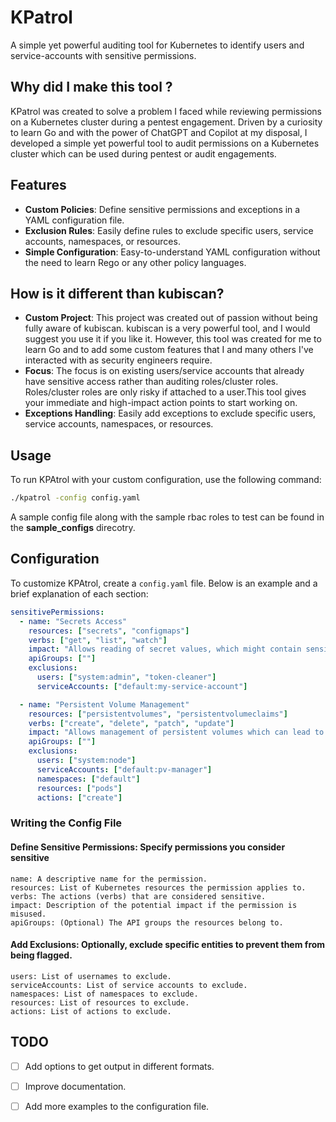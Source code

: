 # KPatrol
A simple yet powerful auditing tool for Kubernetes to identify users and service-accounts with sensitive permissions. 

## Why did I make this tool ?

KPatrol was created to solve a problem I faced while reviewing permissions on a Kubernetes cluster during a pentest engagement. Driven by a curiosity to learn Go and with the power of ChatGPT and Copilot at my disposal, I developed a simple yet powerful tool to audit permissions on a Kubernetes cluster which can be used during pentest or audit engagements.

## Features

- **Custom Policies**: Define sensitive permissions and exceptions in a YAML configuration file.
- **Exclusion Rules**: Easily define rules to exclude specific users, service accounts, namespaces, or resources.
- **Simple Configuration**: Easy-to-understand YAML configuration without the need to learn Rego or any other policy languages.

## How is it different than kubiscan?

- **Custom Project**: This project was created out of passion without being fully aware of kubiscan. kubiscan is a very powerful tool, and I would suggest you use it if you like it. However, this tool was created for me to learn Go and to add some custom features that I and many others I've interacted with as security engineers require.
- **Focus**: The focus is on existing users/service accounts that already have sensitive access rather than auditing roles/cluster roles. Roles/cluster roles are only risky if attached to a user.This tool gives your immediate and high-impact action points to start working on.
- **Exceptions Handling**: Easily add exceptions to exclude specific users, service accounts, namespaces, or resources.

## Usage

To run KPAtrol with your custom configuration, use the following command:

```bash
./kpatrol -config config.yaml
```
A sample config file along with the sample rbac roles to test can be found in the **sample_configs** direcotry.

## Configuration

To customize KPAtrol, create a `config.yaml` file. Below is an example and a brief explanation of each section:

```yaml
sensitivePermissions:
  - name: "Secrets Access"
    resources: ["secrets", "configmaps"]
    verbs: ["get", "list", "watch"]
    impact: "Allows reading of secret values, which might contain sensitive data."
    apiGroups: [""]
    exclusions:
      users: ["system:admin", "token-cleaner"]
      serviceAccounts: ["default:my-service-account"]

  - name: "Persistent Volume Management"
    resources: ["persistentvolumes", "persistentvolumeclaims"]
    verbs: ["create", "delete", "patch", "update"]
    impact: "Allows management of persistent volumes which can lead to data exposure or loss."
    apiGroups: [""]
    exclusions:
      users: ["system:node"]
      serviceAccounts: ["default:pv-manager"]
      namespaces: ["default"]
      resources: ["pods"]
      actions: ["create"]
```
### Writing the Config File
#### Define Sensitive Permissions: Specify permissions you consider sensitive
```
name: A descriptive name for the permission.
resources: List of Kubernetes resources the permission applies to.
verbs: The actions (verbs) that are considered sensitive.
impact: Description of the potential impact if the permission is misused.
apiGroups: (Optional) The API groups the resources belong to.
```
#### Add Exclusions: Optionally, exclude specific entities to prevent them from being flagged.
```
users: List of usernames to exclude.
serviceAccounts: List of service accounts to exclude.
namespaces: List of namespaces to exclude.
resources: List of resources to exclude.
actions: List of actions to exclude.
```

## TODO

- [ ] Add options to get output in different formats.
- [ ] Improve documentation.
- [ ] Add more examples to the configuration file.

